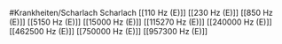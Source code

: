 #Krankheiten/Scharlach
Scharlach
[[110 Hz (E)]]
[[230 Hz (E)]]
[[850 Hz (E)]]
[[5150 Hz (E)]]
[[15000 Hz (E)]]
[[115270 Hz (E)]]
[[240000 Hz (E)]]
[[462500 Hz (E)]]
[[750000 Hz (E)]]
[[957300 Hz (E)]]